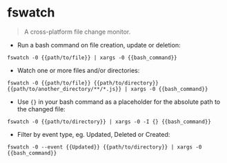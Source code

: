 # fswatch

> A cross-platform file change monitor.

- Run a bash command on file creation, update or deletion:

`fswatch -0 {{path/to/file}} | xargs -0 {{bash_command}}`

- Watch one or more files and/or directories:

`fswatch -0 {{path/to/file}} {{path/to/directory}} {{path/to/another_directory/**/*.js}} | xargs -0 {{bash_command}}`

- Use `{}` in your bash command as a placeholder for the absolute path to the changed file:

`fswatch -0 {{path/to/directory}} | xargs -0 -I {} {{bash_command}}`

- Filter by event type, eg. Updated, Deleted or Created:

`fswatch -0 --event {{Updated}} {{path/to/directory}} | xargs -0 {{bash_command}}`
